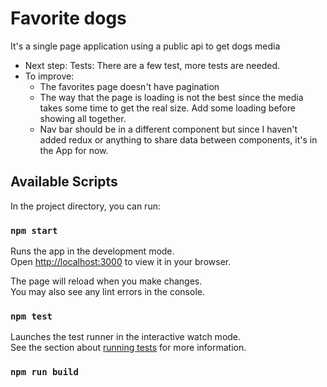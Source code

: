 # Favorite dogs
It's a single page application using a public api to get dogs media
- Next step: Tests: There are a few test, more tests are needed.
- To improve:
  - The favorites page doesn't have pagination
  - The way that the page is loading is not the best since the media takes some time to get the real size. Add some loading before showing all together.
  - Nav bar should be in a different component but since I haven't added redux or anything to share data between components, it's in the App for now.

## Available Scripts

In the project directory, you can run:

### `npm start`

Runs the app in the development mode.\
Open [http://localhost:3000](http://localhost:3000) to view it in your browser.

The page will reload when you make changes.\
You may also see any lint errors in the console.

### `npm test`

Launches the test runner in the interactive watch mode.\
See the section about [running tests](https://facebook.github.io/create-react-app/docs/running-tests) for more information.

### `npm run build`
